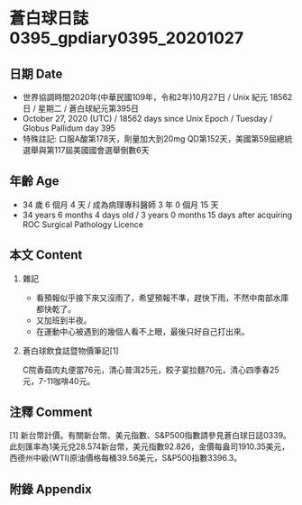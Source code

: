[_metadata_:encoding]: - "utf-8"
[_metadata_:language]: - "zh-Hant-TW"
[_metadata_:fileformat]: - "markdown"
[_metadata_:MIME_type]: - "text/plain"
[_metadata_:markdown_version]: - "commonmark version 0.29"
[_metadata_:markdown_spec]: - "https://spec.commonmark.org/0.29/"

# 蒼白球日誌0395_gpdiary0395_20201027 #

## 日期 Date ##

* 世界協調時間2020年(中華民國109年，令和2年)10月27日 / Unix 紀元 18562 日 / 星期二 / 蒼白球紀元第395日
* October 27, 2020 (UTC) / 18562 days since Unix Epoch / Tuesday / Globus Pallidum day 395
* 特殊註記: 口服A酸第178天，劑量加大到20mg QD第152天，美國第59屆總統選舉與第117屆美國國會選舉倒數6天

## 年齡 Age ##

* 34 歲 6 個月 4 天 / 成為病理專科醫師 3 年 0 個月 15 天
* 34 years 6 months 4 days old / 3 years 0 months 15 days after acquiring ROC Surgical Pathology Licence

## 本文 Content ##

1. 雜記

    * 看預報似乎接下來又沒雨了，希望預報不準，趕快下雨，不然中南部水庫都快乾了。
    * 又加班到半夜。
    * 在運動中心被遇到的幾個人看不上眼，最後只好自己打出來。

2. 蒼白球飲食誌暨物價筆記[1]

    C院香菇肉丸便當76元，清心普洱25元，餃子宴拉麵70元，清心四季春25元，7-11咖啡40元。    

## 注釋 Comment ##

[1] 新台幣計價。有關新台幣、美元指數、S&P500指數請參見蒼白球日誌0339。此刻匯率為1美元兌28.574新台幣，美元指數92.826，金價每盎司1910.35美元，西德州中級(WTI)原油價格每桶39.56美元，S&P500指數3396.3。

## 附錄 Appendix ##

